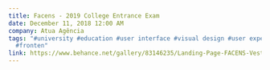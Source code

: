 ```yaml
---
title: Facens - 2019 College Entrance Exam
date: December 11, 2018 12:00 AM
company: Atua Agência
tags: "#university #education #user interface #visual design #user experience
  #fronten"
link: https://www.behance.net/gallery/83146235/Landing-Page-FACENS-Vestibular-2019
---
```

